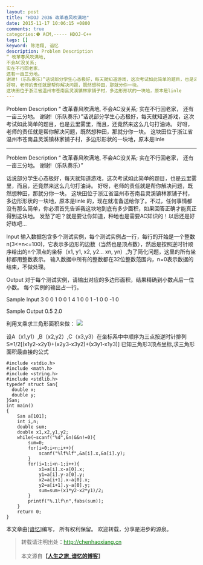 ```yaml
---
layout: post
title: "HDOJ 2036 改革春风吹满地"
date: 2015-11-17 10:06:15 +0800
comments: true
categories:❶ ACM,----- HDOJ-C++
tags: []
keyword: 陈浩翔, 谙忆
description: Problem Description 
“ 改革春风吹满地, 
不会AC没关系; 
实在不行回老家， 
还有一亩三分地。 
谢谢!（乐队奏乐）”话说部分学生心态极好，每天就知道游戏，这次考试如此简单的题目，也是云里雾里，而且，还竟然来这么几句打油诗。 
好呀，老师的责任就是帮你解决问题，既然想种田，那就分你一块。 
这块田位于浙江省温州市苍南县灵溪镇林家铺子村，多边形形状的一块地，原本是linle 
---
```



Problem Description 
“ 改革春风吹满地, 
不会AC没关系; 
实在不行回老家， 
还有一亩三分地。 
谢谢!（乐队奏乐）”话说部分学生心态极好，每天就知道游戏，这次考试如此简单的题目，也是云里雾里，而且，还竟然来这么几句打油诗。 
好呀，老师的责任就是帮你解决问题，既然想种田，那就分你一块。 
这块田位于浙江省温州市苍南县灵溪镇林家铺子村，多边形形状的一块地，原本是linle
<!-- more -->
----------

Problem Description
“ 改革春风吹满地,
不会AC没关系;
实在不行回老家，
还有一亩三分地。
谢谢!（乐队奏乐）”

话说部分学生心态极好，每天就知道游戏，这次考试如此简单的题目，也是云里雾里，而且，还竟然来这么几句打油诗。
好呀，老师的责任就是帮你解决问题，既然想种田，那就分你一块。
这块田位于浙江省温州市苍南县灵溪镇林家铺子村，多边形形状的一块地，原本是linle 的，现在就准备送给你了。不过，任何事情都没有那么简单，你必须首先告诉我这块地到底有多少面积，如果回答正确才能真正得到这块地。
发愁了吧？就是要让你知道，种地也是需要AC知识的！以后还是好好练吧...

 

Input
输入数据包含多个测试实例，每个测试实例占一行，每行的开始是一个整数n(3<=n<=100)，它表示多边形的边数（当然也是顶点数），然后是按照逆时针顺序给出的n个顶点的坐标（x1, y1, x2, y2... xn, yn）,为了简化问题，这里的所有坐标都用整数表示。
输入数据中所有的整数都在32位整数范围内，n=0表示数据的结束，不做处理。

 

Output
对于每个测试实例，请输出对应的多边形面积，结果精确到小数点后一位小数。
每个实例的输出占一行。

 

Sample Input
3 0 0 1 0 0 1
4 1 0 0 1 -1 0 0 -1
0
 

Sample Output
0.5
2.0

利用叉乘求三角形面积来做：
![](http://img.blog.csdn.net/20151117100558101)

设A（x1,y1）,B（x2,y2）,C（x3,y3）在坐标系中中顺序为三点按逆时针排列
S=1/2[(x1y2-x2y1)+(x2y3-x3y2)+(x3y1-x1y3)]
已知三角形3顶点坐标,求三角形面积最直接的公式

```
#include <stdio.h>
#include <math.h>
#include <string.h>
#include <stdlib.h>
typedef struct San{
  double x;
  double y;
}San;
int main()
{
    San a[101];
    int i,n;
    double sum;
    double x1,x2,y1,y2;
    while(~scanf("%d",&n)&&n!=0){
        sum=0;
        for(i=0;i<n;i++){
            scanf("%lf%lf",&a[i].x,&a[i].y);
        }
        for(i=1;i<n-1;i++){
            x1=a[i].x-a[0].x;
            y1=a[i].y-a[0].y;
            x2=a[i+1].x-a[0].x;
            y2=a[i+1].y-a[0].y;
            sum=sum+(x1*y2-x2*y1)/2;
        }
        printf("%.1lf\n",fabs(sum));
    }
    return 0;
}

```

本文章由<a href="http://chenhaoxiang.cn/">[谙忆]</a>编写， 所有权利保留。 
欢迎转载，分享是进步的源泉。
<blockquote cite='陈浩翔'>
<p background-color='#D3D3D3'>转载请注明出处：<a href='http://chenhaoxiang.cn'><font color="green">http://chenhaoxiang.cn</font></a><br><br>
本文源自<strong>【<a href='http://chenhaoxiang.cn' target='_blank'>人生之旅_谙忆的博客</a>】</strong></p>
</blockquote>
